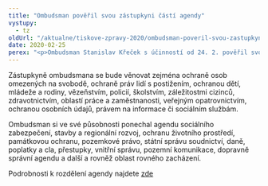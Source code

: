 ```yaml
---
title: "Ombudsman pověřil svou zástupkyni částí agendy"
vystupy:
  - tz
oldUrl: "/aktualne/tiskove-zpravy-2020/ombudsman-poveril-svou-zastupkyni-casti-agendy/"
date: 2020-02-25
perex: "<p>Ombudsman Stanislav Křeček s účinností od 24. 2. pověřil svou zástupkyni Moniku Šimůnkovou částí zákonem vymezené působnosti. </p>"
---
```


<!-- imported from the old website -->

<p>Zástupkyně ombudsmana se bude věnovat zejména ochraně osob omezených na svobodě, ochraně práv lidí s postižením, ochranou dětí, mládeže a rodiny, vězeňstvím, policií, školstvím, záležitostmi cizinců, zdravotnictvím, oblastí práce a zaměstnanosti, veřejným opatrovnictvím, ochranou osobních údajů, právem na informace či sociálním službám.</p> <p>Ombudsman si ve své působnosti ponechal agendu sociálního zabezpečení, stavby a regionální rozvoj, ochranu životního prostředí, památkovou ochranu, pozemkové právo, státní správu soudnictví, daně, poplatky a cla, přestupky, vnitřní správu, pozemní komunikace, dopravně správní agendu a další a rovněž oblast rovného zacházení.</p><p></p><p>Podrobnosti k rozdělení agendy najdete <a href="https://test.ochrance.cz/rozdeleni-pusobnosti/">zde</a></p>
